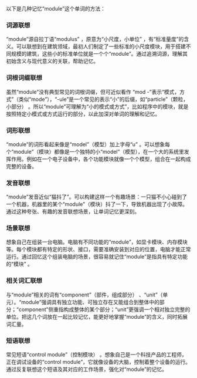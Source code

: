 以下是几种记忆“module”这个单词的方法：

### 词源联想
“module”源自拉丁语“modulus” ，原意为“小尺度，小单位” ，有“标准量度”的含义。可以联想到在建筑领域，最初人们制定了一些标准的小尺度模块，用于搭建不同规模的建筑，这些小的标准单位就是一个个“module”。通过追溯词源，理解其初始含义与现代意义的关联，帮助记忆。

### 词根词缀联想
虽然“module”没有典型常见的词根词缀，但可近似看作 “mod -”表示“模式，方式”（类似“mode”），“-ule”是一个常见的表示“小”的后缀，如“particle”（颗粒，小部分） 。所以“module”可理解为“小的模式或方式”，比如程序中的模块，就是按照特定小模式或方式运行的部分，以此加深对单词的理解和记忆。

### 词形联想
“module”的词形看起来像是“model”（模型）加上字母“u” 。可以想象每个“module”（模块）都像是一个独特的小“model”（模型），在一个大的系统里发挥作用。例如在一个电子设备中，各个功能模块就像一个个模型，组合在一起构成完整的设备。 

### 发音联想
“module”发音近似“猫抖了”。可以构建这样一个有趣场景：一只猫不小心碰到了一个机器，机器里的某个“module”（模块）抖了一下，导致机器出现了小故障。通过这种夸张、有趣的发音联想场景，让单词记忆更深刻。

### 场景联想
想象自己在组装一台电脑。电脑有不同功能的“module”，如显卡模块、内存模块等。每个模块都有特定的形状、接口，需要准确安装到对应的位置，电脑才能正常运行。通过回忆这个组装电脑的场景，很容易就记住“module”是指具有特定功能的“模块” 。

### 相关词汇联想
与“module”相关的词有“component”（部件，组成部分） 、“unit”（单元）。“module”强调具有独立功能、可独立存在又能组合到整体中的部分；“component”侧重指构成整体的某个部分；“unit”更强调一个相对独立完整的单位。把这几个词放在一起比较记忆，能更好地掌握“module”的含义，同时拓展词汇量。 

### 短语联想
常见短语“control module”（控制模块） 。想象自己是一个科技产品的工程师，正在调试设备的“control module”，它就像设备的大脑，控制着整个设备的运行。通过反复联想这个短语及其对应的工作场景，强化对“module”的记忆。 